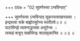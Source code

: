 +++
title = "02 सुपर्णस्त्वा ऽन्वविन्दत्"

+++
सुपर्णस्त्वा ऽन्वविन्दत् सूकरस्त्वाखनन्नसा ।  
इन्द्रस्त्वा चक्रे बाह्वोरसुरेभ्य स्तरीतवे॥ २ ॥  
पाटामिन्द्रो व्याश्नाद्धन्तवा असुरेभ्यः ।  
त्वयाहं शत्रून् साक्षीयेन्द्रः शालावृकानिव ॥ ॥ ३ ॥